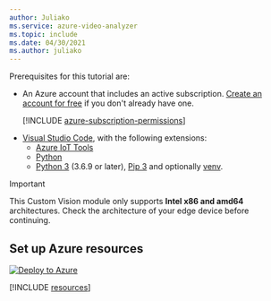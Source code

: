 ```yaml
---
author: Juliako
ms.service: azure-video-analyzer
ms.topic: include
ms.date: 04/30/2021
ms.author: juliako
---
```


Prerequisites for this tutorial are:

* An Azure account that includes an active subscription. [Create an account for free](https://azure.microsoft.com/free/?WT.mc_id=A261C142F) if you don't already have one.

    [!INCLUDE [azure-subscription-permissions](../../common-includes/azure-subscription-permissions.md)]
- [Visual Studio Code](https://code.visualstudio.com/), with the following extensions:
  * [Azure IoT Tools](https://marketplace.visualstudio.com/items?itemName=vsciot-vscode.azure-iot-tools)
  * [Python](https://marketplace.visualstudio.com/items?itemName=ms-python.python)
  * [Python 3](https://www.python.org/downloads/) (3.6.9 or later), [Pip 3](https://pip.pypa.io/en/stable/installing/) and optionally [venv](https://docs.python.org/3/library/venv.html). 

> [!Important]
> This Custom Vision module only supports **Intel x86 and amd64** architectures. Check the architecture of your edge device before continuing.

## Set up Azure resources

[![Deploy to Azure](https://aka.ms/deploytoazurebutton)](https://aka.ms/ava-click-to-deploy)

[!INCLUDE [resources](../../common-includes/azure-resources.md)]


